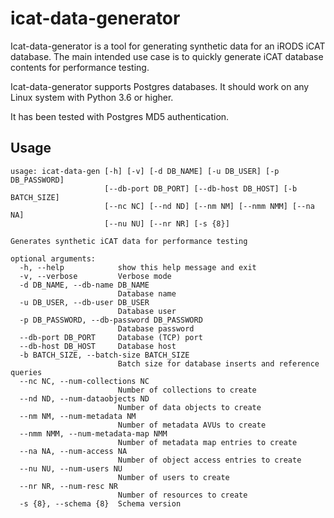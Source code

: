 # icat-data-generator

Icat-data-generator is a tool for generating synthetic data for an iRODS
iCAT database. The main intended use case is to quickly generate iCAT database
contents for performance testing.

Icat-data-generator supports Postgres databases. It should work on any Linux
system with Python 3.6 or higher.

It has been tested with Postgres MD5 authentication.

## Usage

```
usage: icat-data-gen [-h] [-v] [-d DB_NAME] [-u DB_USER] [-p DB_PASSWORD]
                     [--db-port DB_PORT] [--db-host DB_HOST] [-b BATCH_SIZE]
                     [--nc NC] [--nd ND] [--nm NM] [--nmm NMM] [--na NA]
                     [--nu NU] [--nr NR] [-s {8}]

Generates synthetic iCAT data for performance testing

optional arguments:
  -h, --help            show this help message and exit
  -v, --verbose         Verbose mode
  -d DB_NAME, --db-name DB_NAME
                        Database name
  -u DB_USER, --db-user DB_USER
                        Database user
  -p DB_PASSWORD, --db-password DB_PASSWORD
                        Database password
  --db-port DB_PORT     Database (TCP) port
  --db-host DB_HOST     Database host
  -b BATCH_SIZE, --batch-size BATCH_SIZE
                        Batch size for database inserts and reference queries
  --nc NC, --num-collections NC
                        Number of collections to create
  --nd ND, --num-dataobjects ND
                        Number of data objects to create
  --nm NM, --num-metadata NM
                        Number of metadata AVUs to create
  --nmm NMM, --num-metadata-map NMM
                        Number of metadata map entries to create
  --na NA, --num-access NA
                        Number of object access entries to create
  --nu NU, --num-users NU
                        Number of users to create
  --nr NR, --num-resc NR
                        Number of resources to create
  -s {8}, --schema {8}  Schema version
```


